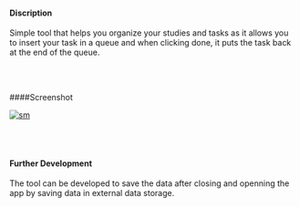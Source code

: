 #### Discription
Simple tool that helps you organize your studies and tasks as it allows you to insert your task in a queue and when clicking done, it puts the task back at the end of the queue.

<br>
<br>

####Screenshot

<a href="https://ibb.co/phsjHmd"><img src="https://i.ibb.co/LNqdTG1/sm.png" alt="sm" border="0"></a>


<br>
<br>


#### Further Development
The tool can be developed to save the data after closing and openning the app by saving data in external data storage. 

